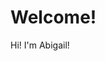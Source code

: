 # Welcome!
Hi! I'm Abigail!
<!---
abigailprowse/abigailprowse is a ✨ special ✨ repository because its `README.md` (this file) appears on your GitHub profile.
You can click the Preview link to take a look at your changes.
--->
